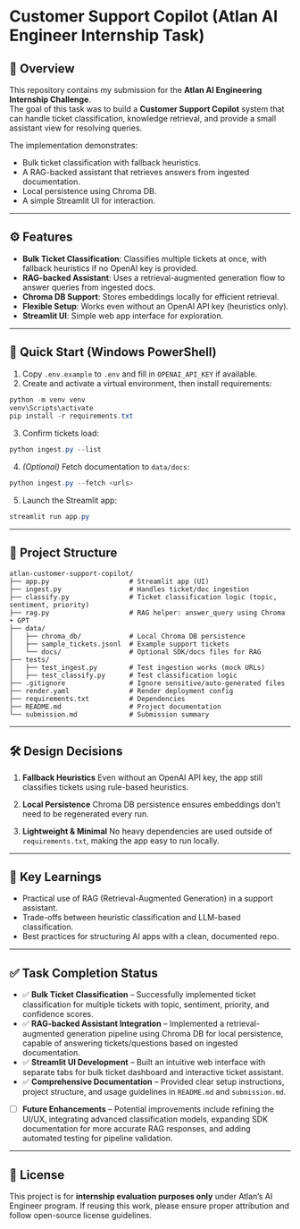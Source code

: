 # Customer Support Copilot (Atlan AI Engineer Internship Task)

## 📌 Overview
This repository contains my submission for the **Atlan AI Engineering Internship Challenge**.  
The goal of this task was to build a **Customer Support Copilot** system that can handle ticket classification, knowledge retrieval, and provide a small assistant view for resolving queries.

The implementation demonstrates:  
- Bulk ticket classification with fallback heuristics.  
- A RAG-backed assistant that retrieves answers from ingested documentation.  
- Local persistence using Chroma DB.  
- A simple Streamlit UI for interaction.

---

## ⚙️ Features
- **Bulk Ticket Classification**: Classifies multiple tickets at once, with fallback heuristics if no OpenAI key is provided.  
- **RAG-backed Assistant**: Uses a retrieval-augmented generation flow to answer queries from ingested docs.  
- **Chroma DB Support**: Stores embeddings locally for efficient retrieval.  
- **Flexible Setup**: Works even without an OpenAI API key (heuristics only).  
- **Streamlit UI**: Simple web app interface for exploration.

---

## 🚀 Quick Start (Windows PowerShell)

1. Copy `.env.example` to `.env` and fill in `OPENAI_API_KEY` if available.  
2. Create and activate a virtual environment, then install requirements:

```powershell
python -m venv venv
venv\Scripts\activate
pip install -r requirements.txt
````

3. Confirm tickets load:

```powershell
python ingest.py --list
```

4. *(Optional)* Fetch documentation to `data/docs`:

```powershell
python ingest.py --fetch <urls>
```

5. Launch the Streamlit app:

```powershell
streamlit run app.py
```

---

## 📂 Project Structure

```
atlan-customer-support-copilot/
├── app.py                    # Streamlit app (UI)
├── ingest.py                 # Handles ticket/doc ingestion
├── classify.py               # Ticket classification logic (topic, sentiment, priority)
├── rag.py                    # RAG helper: answer_query using Chroma + GPT
├── data/
│   ├── chroma_db/            # Local Chroma DB persistence
│   ├── sample_tickets.jsonl  # Example support tickets
│   └── docs/                 # Optional SDK/docs files for RAG
├── tests/
│   ├── test_ingest.py        # Test ingestion works (mock URLs)
│   ├── test_classify.py      # Test classification logic
├── .gitignore                # Ignore sensitive/auto-generated files
├── render.yaml               # Render deployment config
├── requirements.txt          # Dependencies
├── README.md                 # Project documentation
└── submission.md             # Submission summary
```

---

## 🛠️ Design Decisions

1. **Fallback Heuristics**
   Even without an OpenAI API key, the app still classifies tickets using rule-based heuristics.

2. **Local Persistence**
   Chroma DB persistence ensures embeddings don’t need to be regenerated every run.

3. **Lightweight & Minimal**
   No heavy dependencies are used outside of `requirements.txt`, making the app easy to run locally.

---

## 🔑 Key Learnings

* Practical use of RAG (Retrieval-Augmented Generation) in a support assistant.
* Trade-offs between heuristic classification and LLM-based classification.
* Best practices for structuring AI apps with a clean, documented repo.

---

## ✅ Task Completion Status

* ✅ **Bulk Ticket Classification** – Successfully implemented ticket classification for multiple tickets with topic, sentiment, priority, and confidence scores.
* ✅ **RAG-backed Assistant Integration** – Implemented a retrieval-augmented generation pipeline using Chroma DB for local persistence, capable of answering tickets/questions based on ingested documentation.
* ✅ **Streamlit UI Development** – Built an intuitive web interface with separate tabs for bulk ticket dashboard and interactive ticket assistant.
* ✅ **Comprehensive Documentation** – Provided clear setup instructions, project structure, and usage guidelines in `README.md` and `submission.md`.
* [ ] **Future Enhancements** – Potential improvements include refining the UI/UX, integrating advanced classification models, expanding SDK documentation for more accurate RAG responses, and adding automated testing for pipeline validation.

---

## 📜 License

This project is for **internship evaluation purposes only** under Atlan’s AI Engineer program.
If reusing this work, please ensure proper attribution and follow open-source license guidelines.

